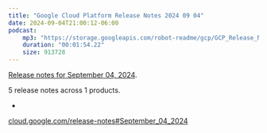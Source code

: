 ```yaml
---
title: "Google Cloud Platform Release Notes 2024 09 04"
date: 2024-09-04T21:00:12-06:00
podcast:
    mp3: "https://storage.googleapis.com/robot-readme/gcp/GCP_Release_Notes_2024_09_04_en-US.mp3"
    duration: "00:01:54.22"
    size: 913728
---
```

[Release notes for September 04, 2024](https://cloud.google.com/release-notes#September_04_2024).

5 release notes across 1 products.

* 


[cloud.google.com/release-notes#September_04_2024](https://cloud.google.com/release-notes#September_04_2024)
